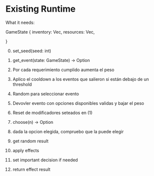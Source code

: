 # Existing Runtime

What it needs:

GameState {
  inventory: Vec<Item>,
  resources: Vec<Resource>,

}

0) set_seed(seed: int)

1) get_event(state: GameState) -> Option<Event>
  1) Por cada requerimiento cumplido aumenta el peso
  2) Aplico el cooldown a los eventos que salieron si están debajo de un threshold
  3) Random para seleccionar evento
  4) Devovler evento con opciones disponibles validas y bajar el peso
  6) Reset de modificadores seteados en (1)

2) choose(n) -> Option<Result>
  1) dada la opcion elegida, compruebo que la puede elegir
  2) get random result
  3) apply effects
  4) set important decision if needed
  5) return effect result

